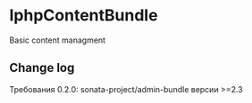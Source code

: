 IphpContentBundle
=================

Basic content managment

## Change log

Требования 0.2.0: sonata-project/admin-bundle версии >=2.3